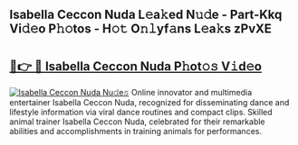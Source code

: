 ## Isabella Ceccon Nuda L𝚎a𝚔ed N𝚞𝚍e - Part-Kkq Vi𝚍𝚎o P𝚑𝚘tos - H𝚘𝚝 O𝚗𝚕yf𝚊ns L𝚎a𝚔s zPvXE

# <h2><a href="http://kfd2wnm.oniu.top/?m=Isabella+Ceccon+Nuda">🔗👉 🔴 Isabella Ceccon Nuda P𝚑ot𝚘𝚜 V𝚒d𝚎o</a></h2>

[![Isabella Ceccon Nuda Nu𝚍e𝚜](https://i.imgur.com/0qMVB7G.gif)](http://kfd2wnm.oniu.top/?m=Isabella+Ceccon+Nuda)
Online innovator and multimedia entertainer Isabella Ceccon Nuda, recognized for disseminating dance and lifestyle information via viral dance routines and compact clips. Skilled animal trainer Isabella Ceccon Nuda, celebrated for their remarkable abilities and accomplishments in training animals for performances.  
